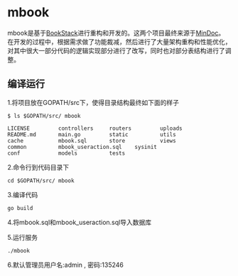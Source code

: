 # mbook  

mbook是基于[BookStack](https://github.com/TruthHun/BookStack)进行重构和开发的。这两个项目最终来源于[MinDoc](https://github.com/lifei6671/mindoc)。  
在开发的过程中，根据需求做了功能裁减，然后进行了大量架构重构和性能优化，对其中很大一部分代码的逻辑实现部分进行了改写，同时也对部分表结构进行了调整。  

## 编译运行  

1.将项目放在GOPATH/src下，使得目录结构最终如下面的样子  
```
$ ls $GOPATH/src/ mbook

LICENSE			controllers		routers			uploads
README.md		main.go			static			utils
cache			mbook.sql		store			views
common			mbook_useraction.sql	sysinit
conf			models			tests
```

2.命令行到代码目录下  
```
cd $GOPATH/src/ mbook
```

3.编译代码  
```
go build
```

4.将mbook.sql和mbook_useraction.sql导入数据库  

5.运行服务  
```
./mbook
```

6.默认管理员用户名:admin , 密码:135246  